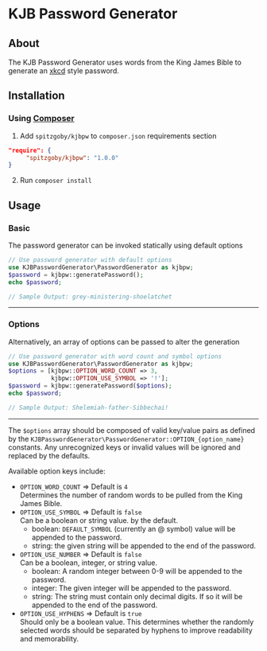 KJB Password Generator
======================

About
-----
The KJB Password Generator uses words from the King James Bible to generate an
[xkcd](https://xkcd.com/936/) style password.

Installation
------------
### Using [Composer](https://getcomposer.org/) ###
1. Add `spitzgoby/kjbpw` to `composer.json` requirements section
```json
"require": {
     "spitzgoby/kjbpw": "1.0.0"
}
```
2. Run `composer install`

Usage
-----
### Basic ###
The password generator can be invoked statically using default options  
```php
// Use password generator with default options
use KJBPasswordGenerator\PasswordGenerator as kjbpw;
$password = kjbpw::generatePassword();
echo $password;

// Sample Output: grey-ministering-shoelatchet
```
- - -
### Options ###
Alternatively, an array of options can be passed to alter the generation
```php
// Use password generator with word count and symbol options
use KJBPasswordGenerator\PasswordGenerator as kjbpw;
$options = [kjbpw::OPTION_WORD_COUNT => 3,
            kjbpw::OPTION_USE_SYMBOL => '!'];
$password = kjbpw::generatePassword($options);
echo $password;

// Sample Output: Shelemiah-father-Sibbechai!
```
- - -
The `$options` array should be composed of valid key/value pairs as defined by
the `KJBPasswordGenerator\PasswordGenerator::OPTION_{option_name}` constants. Any
unrecognized keys or invalid values will be ignored and replaced by the
defaults.  

Available option keys include:
* `OPTION_WORD_COUNT` => Default is `4`   
  Determines the number of random words to be pulled from the King James Bible.
* `OPTION_USE_SYMBOL` => Default is `false`  
  Can be a boolean or string value.
  by the default.
    * boolean: `DEFAULT_SYMBOL` (currently an @ symbol) value will be appended to the
      password.
    * string: the given string will be appended to the end of the password.
* `OPTION_USE_NUMBER` => Default is `false`  
  Can be a boolean, integer, or string value.
    * boolean: A random integer between 0-9 will be appended to the password.
    * integer: The given integer will be appended to the password.
    * string: The string must contain only decimal digits. If so it will be
      appended to the end of the password.
* `OPTION_USE_HYPHENS` => Default is `true`   
  Should only be a boolean value. This determines whether the randomly selected
  words should be separated by hyphens to improve readability and memorability.
